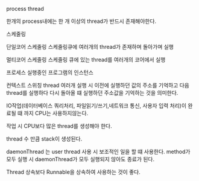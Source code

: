 process thread 


한개의 process내에는 한 개 이상의 thread가 반드시 존재해야한다.

스케줄링

단일코어 스케줄링
스케줄링큐에 여러개의 thread가 존재하며 돌아가며 실행

멀티코어 스케줄링
스케줄링 큐에 있는 thread를 여러개의 코어에서 실행

프로세스 
실행중인 프로그램의 인스턴스

컨텍스트 스위칭
thread 여러개 실행 시 이전에 실행하던 값의 주소를 기억하고
다음 thread를 실행하다 다시 돌아올 떄 실행하던 주소값을
기억하는 것을 의미한다.

IO작업(데이터베이스 쿼리처리, 파일읽기/쓰기,네트워크 통신, 사용자 입력 처리)이 완료될 떄 까지 CPU는 사용하지않는다.

작업 시 CPU보다 많은 thread를 생성해야 한다.

thread 수 만큼 stack이 생성된다.

daemonThread 는 user thread 사용 시 보조적인 일을 할 떄 사용한다.
method가 모두 실행 시 daemonThread가 모두 실행되지 않아도 종료가 된다.

Thread 상속보다 Runnable을 상속하여 사용하는 것이 좋다.
